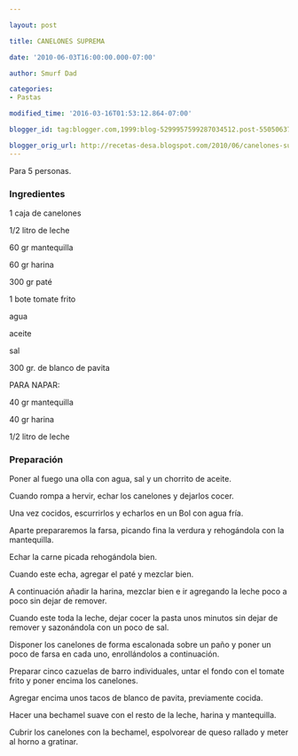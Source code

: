 ```yaml
---

layout: post

title: CANELONES SUPREMA

date: '2010-06-03T16:00:00.000-07:00'

author: Smurf Dad

categories:
- Pastas

modified_time: '2016-03-16T01:53:12.864-07:00'

blogger_id: tag:blogger.com,1999:blog-5299957599287034512.post-5505063763482587605

blogger_orig_url: http://recetas-desa.blogspot.com/2010/06/canelones-suprema.html
---
```


Para 5 personas.

<h3>Ingredientes</h3>

1 caja de canelones

1/2 litro de leche

60 gr mantequilla

60 gr harina

300 gr paté

1 bote tomate frito

agua

aceite

sal

300 gr. de blanco de pavita

PARA NAPAR:

40 gr mantequilla

40 gr harina

1/2 litro de leche

<h3>Preparación</h3>

Poner al fuego una olla con agua, sal y un chorrito de aceite.

Cuando rompa a hervir, echar los canelones y dejarlos cocer.

Una vez cocidos, escurrirlos y echarlos en un Bol con agua fría.

Aparte prepararemos la farsa, picando fina la verdura y rehogándola con la mantequilla.

Echar la carne picada rehogándola bien.

Cuando este echa, agregar el paté y mezclar bien.

A continuación añadir la harina, mezclar bien e ir agregando la leche poco a poco sin dejar de remover.

Cuando este toda la leche, dejar cocer la pasta unos minutos sin dejar de remover y sazonándola con un poco de sal.

Disponer los canelones de forma escalonada sobre un paño y poner un poco de farsa en cada uno, enrollándolos a continuación.

Preparar cinco cazuelas de barro individuales, untar el fondo con el tomate frito y poner encima los canelones.

Agregar encima unos tacos de blanco de pavita, previamente cocida.

Hacer una bechamel suave con el resto de la leche, harina y mantequilla.

Cubrir los canelones con la bechamel, espolvorear de queso rallado y meter al horno a gratinar.

